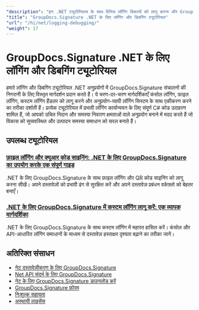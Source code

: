 ```yaml
---
"description": "इन .NET ट्यूटोरियल्स के साथ विभिन्न लॉगिंग विकल्पों को लागू करना और GroupDocs.Signature संचालन को डीबग करना सीखें।"
"title": "GroupDocs.Signature .NET के लिए लॉगिंग और डिबगिंग ट्यूटोरियल"
"url": "/hi/net/logging-debugging/"
"weight": 17
---
```


# GroupDocs.Signature .NET के लिए लॉगिंग और डिबगिंग ट्यूटोरियल

हमारे लॉगिंग और डिबगिंग ट्यूटोरियल .NET अनुप्रयोगों में GroupDocs.Signature संचालनों की निगरानी के लिए विस्तृत मार्गदर्शन प्रदान करते हैं। ये चरण-दर-चरण मार्गदर्शिकाएँ कंसोल लॉगिंग, फ़ाइल लॉगिंग, कस्टम लॉगिंग हैंडलर को लागू करने और अनुप्रयोग-व्यापी लॉगिंग सिस्टम के साथ एकीकरण करने का तरीका दर्शाती हैं। प्रत्येक ट्यूटोरियल में प्रभावी लॉगिंग कार्यान्वयन के लिए संपूर्ण C# कोड उदाहरण शामिल हैं, जो आपको उचित निदान और समस्या निवारण क्षमताओं वाले अनुप्रयोग बनाने में मदद करते हैं जो विकास को सुव्यवस्थित और उत्पादन समस्या समाधान को सरल बनाते हैं।

## उपलब्ध ट्यूटोरियल

### [फ़ाइल लॉगिंग और क्यूआर कोड साइनिंग: .NET के लिए GroupDocs.Signature का उपयोग करके एक संपूर्ण गाइड](./groupdocs-signature-net-file-logging-qr-code-signing/)
.NET के लिए GroupDocs.Signature के साथ फ़ाइल लॉगिंग और QR कोड साइनिंग को लागू करना सीखें। अपने दस्तावेज़ों को प्रभावी ढंग से सुरक्षित करें और अपने दस्तावेज़ प्रबंधन वर्कफ़्लो को बेहतर बनाएँ।

### [.NET के लिए GroupDocs.Signature में कस्टम लॉगिंग लागू करें: एक व्यापक मार्गदर्शिका](./implement-custom-logging-groupdocs-signature-net/)
.NET के लिए GroupDocs.Signature के साथ कस्टम लॉगिंग में महारत हासिल करें। कंसोल और API-आधारित लॉगिंग समाधानों के माध्यम से दस्तावेज़ हस्ताक्षर दृश्यता बढ़ाने का तरीका जानें।

## अतिरिक्त संसाधन

- [नेट दस्तावेज़ीकरण के लिए GroupDocs.Signature](https://docs.groupdocs.com/signature/net/)
- [Net API संदर्भ के लिए GroupDocs.Signature](https://reference.groupdocs.com/signature/net/)
- [नेट के लिए GroupDocs.Signature डाउनलोड करें](https://releases.groupdocs.com/signature/net/)
- [GroupDocs.Signature फ़ोरम](https://forum.groupdocs.com/c/signature)
- [निःशुल्क सहायता](https://forum.groupdocs.com/)
- [अस्थायी लाइसेंस](https://purchase.groupdocs.com/temporary-license/)